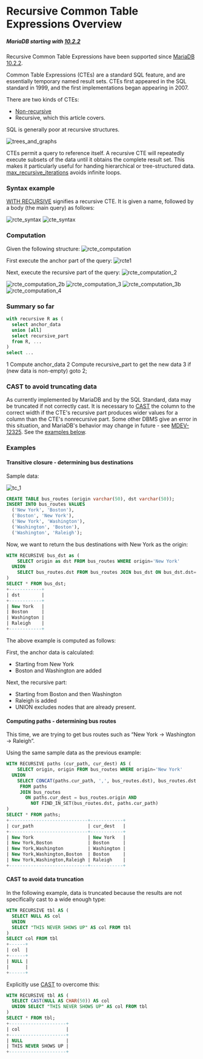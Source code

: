 # Recursive Common Table Expressions Overview

##### MariaDB starting with [10.2.2](/kb/en/mariadb-1022-release-notes/)

Recursive Common Table Expressions have been supported since [MariaDB 10.2.2](/kb/en/mariadb-1022-release-notes/).

Common Table Expressions (CTEs) are a standard SQL feature, and are essentially temporary named result sets. CTEs first appeared in the SQL standard in 1999, and the first implementations began appearing in 2007.

There are two kinds of CTEs:

- [Non-recursive](/kb/en/common-table-expressions-overview/)
- Recursive, which this article covers.

SQL is generally poor at recursive structures.

<img src="/kb/en/recursive-common-table-expressions-overview/+image/trees_and_graphs" alt="trees_and_graphs" title="trees_and_graphs">

CTEs permit a query to reference itself. A recursive CTE will repeatedly execute subsets of the data until it obtains the complete result set. This makes it particularly useful for handing hierarchical or tree-structured data. [max_recursive_iterations](https://mariadb.com/kb/en/library/server-system-variables/#max_recursive_iterations) avoids infinite loops.

### Syntax example

[WITH RECURSIVE](/sql-statements-structure/sql-statements/data-manipulation/selecting-data/common-table-expressions/with/) signifies a recursive CTE. It is given a name, followed by a body (the main query) as follows:

<img src="/kb/en/recursive-common-table-expressions-overview/+image/rcte_syntax" alt="rcte_syntax" title="rcte_syntax">

<img src="/kb/en/recursive-common-table-expressions-overview/+image/cte_syntax" alt="cte_syntax" title="cte_syntax">

### Computation

Given the following structure:
<img src="/kb/en/recursive-common-table-expressions-overview/+image/rcte_computation" alt="rcte_computation" title="rcte_computation">

First execute the anchor part of the query:
<img src="/kb/en/recursive-common-table-expressions-overview/+image/rcte1" alt="rcte1" title="rcte1">

Next, execute the recursive part of the query:
<img src="/kb/en/recursive-common-table-expressions-overview/+image/rcte_computation_2" alt="rcte_computation_2" title="rcte_computation_2">

<img src="/kb/en/recursive-common-table-expressions-overview/+image/rcte_computation_2b" alt="rcte_computation_2b" title="rcte_computation_2b">

<img src="/kb/en/recursive-common-table-expressions-overview/+image/rcte_computation_3" alt="rcte_computation_3" title="rcte_computation_3">

<img src="/kb/en/recursive-common-table-expressions-overview/+image/rcte_computation_3b" alt="rcte_computation_3b" title="rcte_computation_3b">

<img src="/kb/en/recursive-common-table-expressions-overview/+image/rcte_computation_4" alt="rcte_computation_4" title="rcte_computation_4">

### Summary so far

```sql
with recursive R as (
  select anchor_data
  union [all]
  select recursive_part
  from R, ...
)
select ...
```

1 Compute anchor_data
2 Compute recursive_part to get the new data
3 if (new data is non-empty) goto 2;

### CAST to avoid truncating data

As currently implemented by MariaDB and by the SQL Standard, data may be truncated if not correctly cast. It is necessary to [CAST](/built-in-functions/string-functions/cast/) the column to the correct width if the CTE's recursive part produces wider values for a column than the CTE's nonrecursive part. Some other DBMS give an error in this situation, and MariaDB's behavior may change in future - see [MDEV-12325](https://jira.mariadb.org/browse/MDEV-12325). See the [examples below](#cast-to-avoid-data-truncation).

### Examples

#### Transitive closure - determining bus destinations

Sample data:

<img src="/kb/en/recursive-common-table-expressions-overview/+image/tc_1" alt="tc_1" title="tc_1">

```sql
CREATE TABLE bus_routes (origin varchar(50), dst varchar(50));
INSERT INTO bus_routes VALUES 
  ('New York', 'Boston'), 
  ('Boston', 'New York'), 
  ('New York', 'Washington'), 
  ('Washington', 'Boston'), 
  ('Washington', 'Raleigh');
```

Now, we want to return the bus destinations with New York as the origin:

```sql
WITH RECURSIVE bus_dst as ( 
    SELECT origin as dst FROM bus_routes WHERE origin='New York' 
  UNION
    SELECT bus_routes.dst FROM bus_routes JOIN bus_dst ON bus_dst.dst= bus_routes.origin 
) 
SELECT * FROM bus_dst;
+------------+
| dst        |
+------------+
| New York   |
| Boston     |
| Washington |
| Raleigh    |
+------------+
```

The above example is computed as follows:

First, the anchor data is calculated:

- Starting from New York
- Boston and Washington are added

Next, the recursive part:

- Starting from Boston and then Washington
- Raleigh is added
- UNION excludes nodes that are already present.

#### Computing paths - determining bus routes

This time, we are trying to get bus routes such as  “New York -&gt; Washington -&gt; Raleigh”.

Using the same sample data as the previous example:

```sql
WITH RECURSIVE paths (cur_path, cur_dest) AS (
    SELECT origin, origin FROM bus_routes WHERE origin='New York' 
  UNION
    SELECT CONCAT(paths.cur_path, ',', bus_routes.dst), bus_routes.dst 
     FROM paths
     JOIN bus_routes 
       ON paths.cur_dest = bus_routes.origin AND 
         NOT FIND_IN_SET(bus_routes.dst, paths.cur_path)
) 
SELECT * FROM paths;
+-----------------------------+------------+
| cur_path                    | cur_dest   |
+-----------------------------+------------+
| New York                    | New York   |
| New York,Boston             | Boston     |
| New York,Washington         | Washington |
| New York,Washington,Boston  | Boston     |
| New York,Washington,Raleigh | Raleigh    |
+-----------------------------+------------+
```

#### CAST to avoid data truncation

In the following example, data is truncated because the results are not specifically cast to a wide enough type:

```sql
WITH RECURSIVE tbl AS (
  SELECT NULL AS col
  UNION
  SELECT "THIS NEVER SHOWS UP" AS col FROM tbl
)
SELECT col FROM tbl
+------+
| col  |
+------+
| NULL |
|      |
+------+
```

Explicitly use [CAST](/built-in-functions/string-functions/cast/) to overcome this:

```sql
WITH RECURSIVE tbl AS (
  SELECT CAST(NULL AS CHAR(50)) AS col
  UNION SELECT "THIS NEVER SHOWS UP" AS col FROM tbl
)  
SELECT * FROM tbl;
+---------------------+
| col                 |
+---------------------+
| NULL                |
| THIS NEVER SHOWS UP |
+---------------------+
```